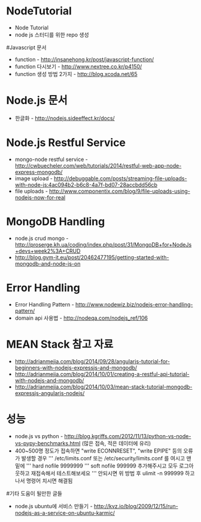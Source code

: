 # NodeTutorial
* Node Tutorial
* node js 스터디를 위한 repo 생성

#Javascript 문서
* function - http://insanehong.kr/post/javascript-function/ 
* function 다시보기 - http://www.nextree.co.kr/p4150/
* function 생성 방법 2가지 - http://blog.xcoda.net/65


# Node.js 문서 
* 한글화 - http://nodejs.sideeffect.kr/docs/ 

# Node.js Restful Service
* mongo-node restful service - http://cwbuecheler.com/web/tutorials/2014/restful-web-app-node-express-mongodb/
* image upload - http://debuggable.com/posts/streaming-file-uploads-with-node-js:4ac094b2-b6c8-4a7f-bd07-28accbdd56cb
* file uploads - http://www.componentix.com/blog/9/file-uploads-using-nodejs-now-for-real 

# MongoDB Handling
* node.js crud mongo - http://proserge.kh.ua/coding/index.php/post/31/MongoDB+for+NodeJs+devs+week2%3A+CRUD
* http://blog.gvm-it.eu/post/20462477195/getting-started-with-mongodb-and-node-js-on

# Error Handling
* Error Handling Pattern - http://www.nodewiz.biz/nodejs-error-handling-pattern/ 
* domain api 사용법 - http://nodeqa.com/nodejs_ref/106

# MEAN Stack 참고 자료
* http://adrianmejia.com/blog/2014/09/28/angularjs-tutorial-for-beginners-with-nodejs-expressjs-and-mongodb/
* http://adrianmejia.com/blog/2014/10/01/creating-a-restful-api-tutorial-with-nodejs-and-mongodb/ 
* http://adrianmejia.com/blog/2014/10/03/mean-stack-tutorial-mongodb-expressjs-angularjs-nodejs/


# 성능
* node.js vs python - http://blog.kgriffs.com/2012/11/13/python-vs-node-vs-pypy-benchmarks.html (많은 접속, 적은 데이터에 유리)
* 400~500명 정도가 접속하면 "write ECONNRESET", "write EPIPE" 등의 오류가 발생할 경우 
''' /etc/limits.conf 또는 /etc/security/limits.conf 를 여시고 맨밑에
''' hard nofile 9999999
''' soft nofile 999999  추가해주시고 모두 로그아웃하고 재접속해서 테스트해보세요
''' 안되시면 위 방법 후 ulimit -n 999999 하고 나서 명령어 치시면 해결됨

#기타 도움이 될만한 글들
* node.js ubuntu에 서비스 만들기 - http://kvz.io/blog/2009/12/15/run-nodejs-as-a-service-on-ubuntu-karmic/

